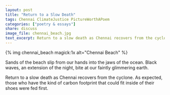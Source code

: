 ```yaml
---
layout: post
title: "Return to a Slow Death"
tags: Chennai ClimateJustice PictureWorthAPoem
categories: ["poetry & essays"]
share: discuss
image_file: chennai_beach.jpg
text_excerpt: Return to a slow death as Chennai recovers from the cyclone. As expected, those who have the kind of carbon footprint that could fit inside of their shoes were fed first.
---
```

{% img chennai_beach magick:1x alt="Chennai Beach" %}

Sands of the beach slip from our hands into the jaws of the ocean. Black waves, an extension of the night, bite at our faintly glimmering earth.

Return to a slow death as Chennai recovers from the cyclone. As
expected, those who have the kind of carbon footprint that could fit
inside of their shoes were fed first.

